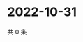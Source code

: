 # 2022-10-31

共 0 条

<!-- BEGIN WEIBO -->
<!-- 最后更新时间 Mon Oct 31 2022 16:27:48 GMT+0800 (China Standard Time) -->

<!-- END WEIBO -->
